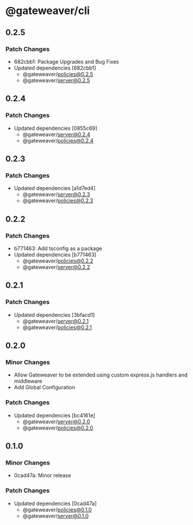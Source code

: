 # @gateweaver/cli

## 0.2.5

### Patch Changes

- 682cbb1: Package Upgrades and Bug Fixes
- Updated dependencies [682cbb1]
  - @gateweaver/policies@0.2.5
  - @gateweaver/server@0.2.5

## 0.2.4

### Patch Changes

- Updated dependencies [0855c69]
  - @gateweaver/server@0.2.4
  - @gateweaver/policies@0.2.4

## 0.2.3

### Patch Changes

- Updated dependencies [a1d7ed4]
  - @gateweaver/server@0.2.3
  - @gateweaver/policies@0.2.3

## 0.2.2

### Patch Changes

- b771463: Add tsconfig as a package
- Updated dependencies [b771463]
  - @gateweaver/policies@0.2.2
  - @gateweaver/server@0.2.2

## 0.2.1

### Patch Changes

- Updated dependencies [3bfacd1]
  - @gateweaver/server@0.2.1
  - @gateweaver/policies@0.2.1

## 0.2.0

### Minor Changes

- Allow Gateweaver to be extended using custom express.js handlers and middleware
- Add Global Configuration

### Patch Changes

- Updated dependencies [bc4161e]
  - @gateweaver/server@0.2.0
  - @gateweaver/policies@0.2.0

## 0.1.0

### Minor Changes

- 0cad47a: Minor release

### Patch Changes

- Updated dependencies [0cad47a]
  - @gateweaver/policies@0.1.0
  - @gateweaver/server@0.1.0
